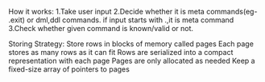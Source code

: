 How it works:
1.Take user input
2.Decide whether it is meta commands(eg- .exit) or dml,ddl commands.
    if input starts with .,it is meta command
3.Check whether given command is known/valid or not.

Storing Strategy:
Store rows in blocks of memory called pages
Each page stores as many rows as it can fit
Rows are serialized into a compact representation with each page
Pages are only allocated as needed
Keep a fixed-size array of pointers to pages